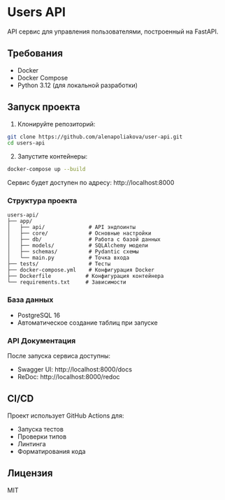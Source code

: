 # Users API

API сервис для управления пользователями, построенный на FastAPI.

## Требования

- Docker
- Docker Compose
- Python 3.12 (для локальной разработки)

## Запуск проекта

1. Клонируйте репозиторий:
```bash
git clone https://github.com/alenapoliakova/user-api.git
cd users-api
```

2. Запустите контейнеры:
```bash
docker-compose up --build
```

Сервис будет доступен по адресу: http://localhost:8000

### Структура проекта

```
users-api/
├── app/
│   ├── api/              # API эндпоинты
│   ├── core/             # Основные настройки
│   ├── db/               # Работа с базой данных
│   ├── models/           # SQLAlchemy модели
│   ├── schemas/          # Pydantic схемы
│   └── main.py           # Точка входа
├── tests/                # Тесты
├── docker-compose.yml    # Конфигурация Docker
├── Dockerfile           # Конфигурация контейнера
└── requirements.txt     # Зависимости
```

### База данных

- PostgreSQL 16
- Автоматическое создание таблиц при запуске

### API Документация

После запуска сервиса доступны:
- Swagger UI: http://localhost:8000/docs
- ReDoc: http://localhost:8000/redoc

## CI/CD

Проект использует GitHub Actions для:
- Запуска тестов
- Проверки типов
- Линтинга
- Форматирования кода

## Лицензия

MIT

